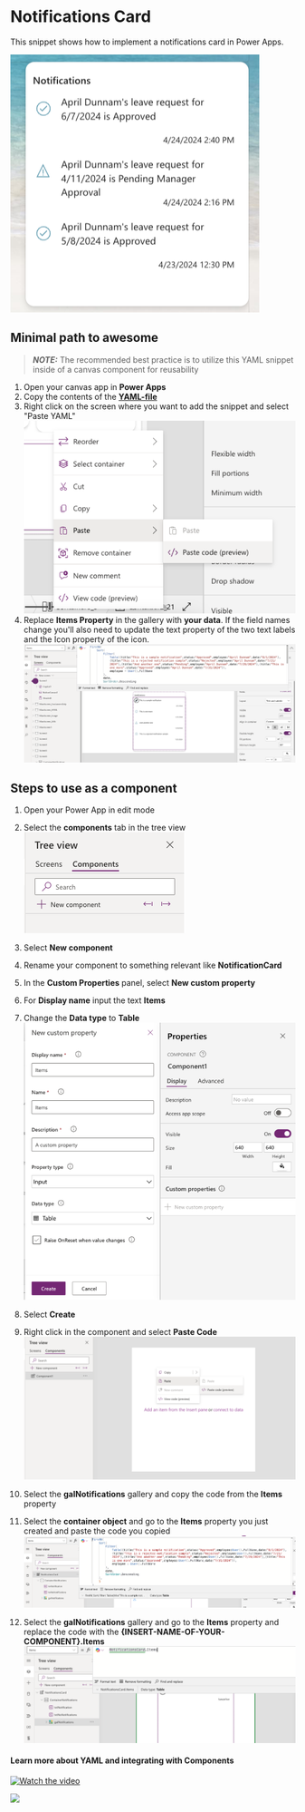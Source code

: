 # Notifications Card

This snippet shows how to implement a notifications card in Power Apps. 

![A basic example](./assets/notificationspreview.png)

## Minimal path to awesome

> **_NOTE:_** The recommended best practice is to utilize this YAML snippet inside of a canvas component for reusability

1. Open your canvas app in **Power Apps**
1. Copy the contents of the **[YAML-file](./source/notifications-card.yaml)** 
1. Right click on the screen where you want to add the snippet and select "Paste YAML"
![View of the paste code button](./assets/pastecode.png)
1. Replace **Items Property** in the gallery with **your data**. If the field names change you'll also need to update the text property of the two text labels and the Icon property of the icon.
![Pasted Code](./assets/notificationsGal.png)

## Steps to use as a component
1. Open your Power App in edit mode
1. Select the **components** tab in the tree view
![components tab](./assets/componentstab.png)

1. Select **New component**
1. Rename your component to something relevant like **NotificationCard**
1. In the **Custom Properties** panel, select **New custom property**
1. For **Display name** input the text **Items**
1. Change the **Data type** to **Table**
![componentconfig](./assets/componentproperty.png)
1. Select **Create**
1. Right click in the component and select **Paste Code**
![paste code](./assets/componentPasteCode.png)
1. Select the **galNotifications** gallery and copy the code from the **Items** property
1. Select the **container object** and go to the **Items** property you just created and paste the code you copied
![component items property](./assets/componentItems.png)
1. Select the **galNotifications** gallery and go to the **Items** property and replace the code with the **{INSERT-NAME-OF-YOUR-COMPONENT}.Items**
![gallery items](./assets/galItems.png)

#### Learn more about YAML and integrating with Components
[![Watch the video](https://img.youtube.com/vi/WWCj1MgYlbM/hqdefault.jpg)](https://www.youtube.com/embed/WWCj1MgYlbM)


<img src="https://m365-visitor-stats.azurewebsites.net/powerplatform-snippets/power-apps/notifications-card" aria-hidden="true" />
